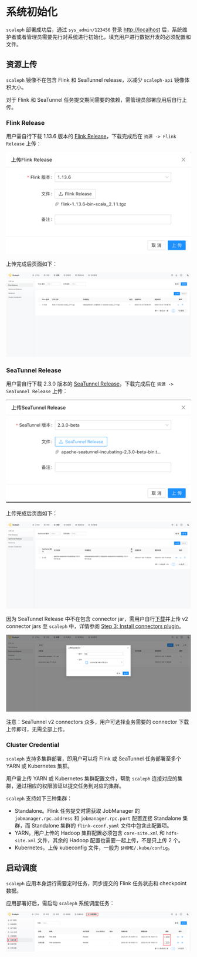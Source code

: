 # 系统初始化

`scaleph` 部署成功后，通过 `sys_admin/123456` 登录 [http://localhost](http://localhost) 后，系统维护者或者管理员需要先行对系统进行初始化，填充用户进行数据开发的必须配置和文件。

## 资源上传

`scaleph` 镜像不在包含 Flink 和 SeaTunnel release，以减少 `scaleph-api` 镜像体积大小。

对于 Flink 和 SeaTunnel 任务提交期间需要的依赖，需管理员部署应用后自行上传。

### Flink Release

用户需自行下载 1.13.6 版本的 [Flink Release](https://archive.apache.org/dist/flink/flink-1.13.6/)，下载完成后在 `资源 -> Flink Release` 上传：

![upload_flink](./images/initialize/upload_flink.png)

上传完成后页面如下：

![flink_release_list](./images/initialize/flink_release_list.png)

### SeaTunnel Release

用户需自行下载 2.3.0 版本的 [SeaTunnel Release](https://seatunnel.apache.org/download/)，下载完成后在 `资源 -> SeaTunnel Release` 上传：

![upload_seatunnel](./images/initialize/upload_seatunnel.png)

上传完成后页面如下：

![seatunnel_release_list](./images/initialize/seatunnel_release_list.png)

因为 SeaTunnel Release 中不在包含 connector jar，需用户自行[下载](https://repo1.maven.org/maven2/org/apache/seatunnel/)并上传 v2 connector jars 至 `scaleph` 中，详情参阅 [Step 3: Install connectors plugin](https://seatunnel.apache.org/docs/2.3.0/start-v2/locally/deployment#step-3-install-connectors-plugin)。

![seatunnel_connectors](./images/initialize/seatunnel_connectors.png)

注意：SeaTunnel v2 connectors 众多，用户可选择业务需要的 connector 下载上传即可，无需全部上传。

### Cluster Credential

`scaleph` 支持多集群部署，即用户可以将 Flink 或 SeaTunnel 任务部署至多个 YARN 或 Kubernetes 集群。

用户需上传 YARN 或 Kubernetes 集群配置文件，帮助 `scaleph` 连接对应的集群，通过相应的权限验证以提交任务到对应的集群。

`scaleph` 支持如下三种集群：

- Standalone。Flink 任务提交时需获取 JobManager 的 `jobmanager.rpc.address` 和 `jobmanager.rpc.port` 配置连接 Standalone 集群，而 Standalone 集群的 `flink-cconf.yaml` 文件中包含此配置项。
- YARN。用户上传的 Hadoop 集群配置必须包含 `core-site.xml` 和 `hdfs-site.xml` 文件，其余的 Hadoop 配置也需要一起上传，不是只上传 2 个。
- Kubernetes。上传 kubeconfig 文件，一般为 `$HOME/.kube/config`。

## 启动调度

`scaleph` 应用本身运行需要定时任务，同步提交的 Flink 任务状态和 checkpoint 数据。

应用部署好后，需启动 `scaleph` 系统调度任务：

![schedule_system_job](./images/initialize/schedule_system_job.png)
